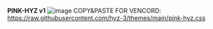 **PINK-HYZ v1**
![image](https://github.com/hyz-3/themes/assets/121250506/af892fdb-59c1-43d8-8a58-bd3f225ac4c1)
COPY&PASTE FOR VENCORD: 
https://raw.githubusercontent.com/hyz-3/themes/main/pink-hyz.css
